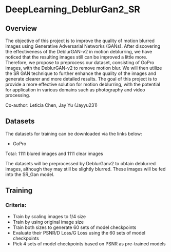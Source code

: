 # DeepLearning_DeblurGan2_SR
## Overview
The objective of this project is to improve the quality of motion blurred images using Generative Adversarial Networks (GANs). After discovering the effectiveness of the DeblurGAN-v2 in motion deblurring, we have noticed that the resulting images still can be improved a little more. Therefore, we propose to preprocess our dataset, consisting of GoPro images, with the DeblurGAN-v2 to remove motion blur. We will then utilize the SR GAN technique to further enhance the quality of the images and generate clearer and more detailed results. The goal of this project is to provide a more effective solution for motion deblurring, with the potential for application in various domains such as photography and video processing.

Co-author: Leticia Chen, Jay Yu (Jayyu231)
## Datasets
The datasets for training can be downloaded via the links below:

* GoPro

Total: 1111 blured images and 1111 clear images

The datasets will be preprocessed by DeblurGanv2 to obtain deblurred images, although they may still be slightly blurred. These images will be fed into the SR_Gan model.

## Training

### Criteria:
* Train by scaling images to 1/4 size
* Train by using original image size
* Train both sizes to generate 60 sets of model checkpoints
* Evaluate their PSNR/D Loss/G Loss using the 60 sets of model checkpoints
* Pick 4 sets of model checkpoints based on PSNR as pre-trained models
